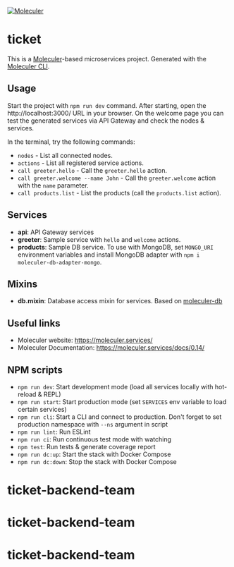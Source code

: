 [![Moleculer](https://badgen.net/badge/Powered%20by/Moleculer/0e83cd)](https://moleculer.services)

# ticket
This is a [Moleculer](https://moleculer.services/)-based microservices project. Generated with the [Moleculer CLI](https://moleculer.services/docs/0.14/moleculer-cli.html).

## Usage
Start the project with `npm run dev` command. 
After starting, open the http://localhost:3000/ URL in your browser. 
On the welcome page you can test the generated services via API Gateway and check the nodes & services.

In the terminal, try the following commands:
- `nodes` - List all connected nodes.
- `actions` - List all registered service actions.
- `call greeter.hello` - Call the `greeter.hello` action.
- `call greeter.welcome --name John` - Call the `greeter.welcome` action with the `name` parameter.
- `call products.list` - List the products (call the `products.list` action).


## Services
- **api**: API Gateway services
- **greeter**: Sample service with `hello` and `welcome` actions.
- **products**: Sample DB service. To use with MongoDB, set `MONGO_URI` environment variables and install MongoDB adapter with `npm i moleculer-db-adapter-mongo`.

## Mixins
- **db.mixin**: Database access mixin for services. Based on [moleculer-db](https://github.com/moleculerjs/moleculer-db#readme)


## Useful links

* Moleculer website: https://moleculer.services/
* Moleculer Documentation: https://moleculer.services/docs/0.14/

## NPM scripts

- `npm run dev`: Start development mode (load all services locally with hot-reload & REPL)
- `npm run start`: Start production mode (set `SERVICES` env variable to load certain services)
- `npm run cli`: Start a CLI and connect to production. Don't forget to set production namespace with `--ns` argument in script
- `npm run lint`: Run ESLint
- `npm run ci`: Run continuous test mode with watching
- `npm test`: Run tests & generate coverage report
- `npm run dc:up`: Start the stack with Docker Compose
- `npm run dc:down`: Stop the stack with Docker Compose
# ticket-backend-team
# ticket-backend-team
# ticket-backend-team
